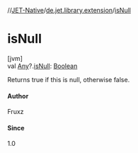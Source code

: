 //[JET-Native](../../index.md)/[de.jet.library.extension](index.md)/[isNull](is-null.md)

# isNull

[jvm]\
val [Any](https://kotlinlang.org/api/latest/jvm/stdlib/kotlin/-any/index.html)?.[isNull](is-null.md): [Boolean](https://kotlinlang.org/api/latest/jvm/stdlib/kotlin/-boolean/index.html)

Returns true if this is null, otherwise false.

#### Author

Fruxz

#### Since

1.0
